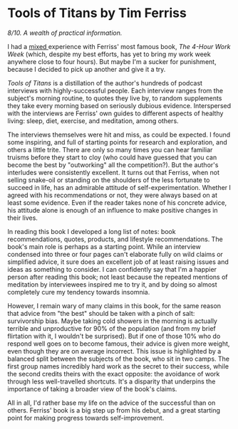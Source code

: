 # Tools of Titans by Tim Ferriss

_8/10. A wealth of practical information._

I had a [mixed ](https://cadelwatson.com/books/fourhourworkweek.html) experience with Ferriss' most famous book, _The 4-Hour Work Week_ (which, despite my best efforts, has yet to bring my work week anywhere close to four hours). But maybe I'm a sucker for punishment, because I decided to pick up another and give it a try.

_Tools of Titans_ is a distillation of the author's hundreds of podcast interviews with highly-successful people. Each interview ranges from the subject's morning routine, to quotes they live by, to random supplements they take every morning based on seriously dubious evidence. Interspersed with the interviews are Ferriss' own guides to different aspects of healthy living: sleep, diet, exercise, and meditation, among others.

The interviews themselves were hit and miss, as could be expected. I found some inspiring, and full of starting points for research and exploration, and others a little trite. There are only so many times you can hear familiar truisms before they start to cloy (who could have guessed that you can become the best by "outworking" all the competition?). But the author's interludes were consistently excellent. It turns out that Ferriss, when not selling snake-oil or standing on the shoulders of the less fortunate to succeed in life, has an admirable attitude of self-experimentation. Whether I agreed with his recommendations or not, they were always based on at least some evidence. Even if the reader takes none of his concrete advice, his attitude alone is enough of an influence to make positive changes in their lives.

In reading this book I developed a long list of notes: book recommendations, quotes, products, and lifestyle recommendations. The book's main role is perhaps as a starting point. While an interview condensed into three or four pages can't elaborate fully on wild claims or simplified advice, it sure does an excellent job of at least raising issues and ideas as something to consider. I can confidently say that I'm a happier person after reading this book; not least because the repeated mentions of meditation by interviewees inspired me to try it, and by doing so almost completely cure my tendency towards insomnia.

However, I remain wary of many claims in this book, for the same reason that advice from "the best" should be taken with a pinch of salt: survivorship bias. Maybe taking cold showers in the morning is actually terrible and unproductive for 90% of the population (and from my brief flirtation with it, I wouldn't be surprised). But if one of those 10% who do respond well goes on to become famous, their advice is given more weight, even though they are on average incorrect. This issue is highlighted by a balanced split between the subjects of the book, who sit in two camps. The first group names incredibly hard work as the secret to their success, while the second credits theirs with the exact opposite: the avoidance of work through less well-travelled shortcuts. It's a disparity that underpins the importance of taking a broader view of the book's claims.

All in all, I'd rather base my life on the advice of the successful than on others. Ferriss' book is a big step up from his debut, and a great starting point for making progress towards self-improvement.
